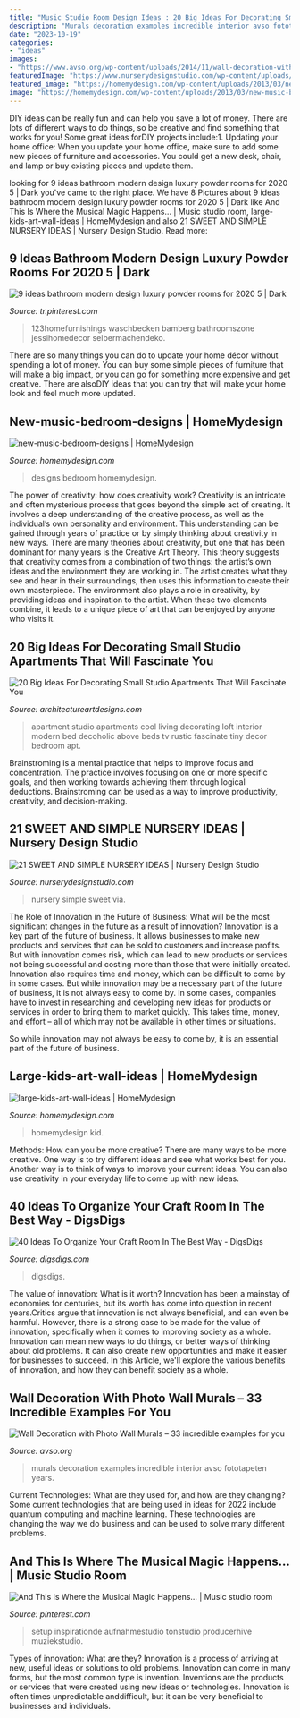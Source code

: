 ```yaml
---
title: "Music Studio Room Design Ideas : 20 Big Ideas For Decorating Small Studio Apartments That Will Fascinate You"
description: "Murals decoration examples incredible interior avso fototapeten years"
date: "2023-10-19"
categories:
- "ideas"
images:
- "https://www.avso.org/wp-content/uploads/2014/11/wall-decoration-with-photo-wall-murals-33-incredible-examples-for-you-1415264334.jpg"
featuredImage: "https://www.nurserydesignstudio.com/wp-content/uploads/2020/10/simple-nursery-ideas-17.png"
featured_image: "https://homemydesign.com/wp-content/uploads/2013/03/new-music-bedroom-designs.jpg"
image: "https://homemydesign.com/wp-content/uploads/2013/03/new-music-bedroom-designs.jpg"
---
```



DIY ideas can be really fun and can help you save a lot of money. There are lots of different ways to do things, so be creative and find something that works for you! Some great ideas forDIY projects include:1. Updating your home office: When you update your home office, make sure to add some new pieces of furniture and accessories. You could get a new desk, chair, and lamp or buy existing pieces and update them.
	

		
looking for 9 ideas bathroom modern design luxury powder rooms for 2020 5 | Dark you've came to the right place. We have 8 Pictures about 9 ideas bathroom modern design luxury powder rooms for 2020 5 | Dark like And This Is Where the Musical Magic Happens… | Music studio room, large-kids-art-wall-ideas | HomeMydesign and also 21 SWEET AND SIMPLE NURSERY IDEAS | Nursery Design Studio. Read more:
		
    
## 9 Ideas Bathroom Modern Design Luxury Powder Rooms For 2020 5 | Dark

<img loading=lazy src="https://i.pinimg.com/736x/fb/c3/73/fbc3737d039441498158449287c0943e.jpg" onerror="this.onerror=null;this.src='https://tse3.mm.bing.net/th?id=OIP.QjP_FnYdk4DMBm0isBchYgHaLH&amp;pid=15.1';" alt="9 ideas bathroom modern design luxury powder rooms for 2020 5 | Dark">

_Source: tr.pinterest.com_

>123homefurnishings waschbecken bamberg bathroomszone jessihomedecor selbermachendeko. 

	

There are so many things you can do to update your home décor without spending a lot of money. You can buy some simple pieces of furniture that will make a big impact, or you can go for something more expensive and get creative. There are alsoDIY ideas that you can try that will make your home look and feel much more updated.

    
## New-music-bedroom-designs | HomeMydesign

<img loading=lazy src="https://homemydesign.com/wp-content/uploads/2013/03/new-music-bedroom-designs.jpg" onerror="this.onerror=null;this.src='https://tse4.mm.bing.net/th?id=OIP.oKdX78rCxX7TdXtD-IQA5wHaF9&amp;pid=15.1';" alt="new-music-bedroom-designs | HomeMydesign">

_Source: homemydesign.com_

>designs bedroom homemydesign. 

	

The power of creativity: how does creativity work?
Creativity is an intricate and often mysterious process that goes beyond the simple act of creating. It involves a deep understanding of the creative process, as well as the individual’s own personality and environment. This understanding can be gained through years of practice or by simply thinking about creativity in new ways.
There are many theories about creativity, but one that has been dominant for many years is the Creative Art Theory. This theory suggests that creativity comes from a combination of two things: the artist’s own ideas and the environment they are working in. The artist creates what they see and hear in their surroundings, then uses this information to create their own masterpiece. The environment also plays a role in creativity, by providing ideas and inspiration to the artist. When these two elements combine, it leads to a unique piece of art that can be enjoyed by anyone who visits it.

    
## 20 Big Ideas For Decorating Small Studio Apartments That Will Fascinate You

<img loading=lazy src="https://www.architectureartdesigns.com/wp-content/uploads/2016/01/4-55.jpg" onerror="this.onerror=null;this.src='https://tse4.mm.bing.net/th?id=OIP.bzg_pHoo8xfBf_Y5-_jYrAHaFj&amp;pid=15.1';" alt="20 Big Ideas For Decorating Small Studio Apartments That Will Fascinate You">

_Source: architectureartdesigns.com_

>apartment studio apartments cool living decorating loft interior modern bed decoholic above beds tv rustic fascinate tiny decor bedroom apt. 

	

Brainstroming is a mental practice that helps to improve focus and concentration. The practice involves focusing on one or more specific goals, and then working towards achieving them through logical deductions. Brainstroming can be used as a way to improve productivity, creativity, and decision-making.

    
## 21 SWEET AND SIMPLE NURSERY IDEAS | Nursery Design Studio

<img loading=lazy src="https://www.nurserydesignstudio.com/wp-content/uploads/2020/10/simple-nursery-ideas-17.png" onerror="this.onerror=null;this.src='https://tse2.mm.bing.net/th?id=OIP.eIW4WuJL38D_C1vnHgYWwQHaLH&amp;pid=15.1';" alt="21 SWEET AND SIMPLE NURSERY IDEAS | Nursery Design Studio">

_Source: nurserydesignstudio.com_

>nursery simple sweet via. 

	

The Role of Innovation in the Future of Business: What will be the most significant changes in the future as a result of innovation?
Innovation is a key part of the future of business. It allows businesses to make new products and services that can be sold to customers and increase profits. But with innovation comes risk, which can lead to new products or services not being successful and costing more than those that were initially created. Innovation also requires time and money, which can be difficult to come by in some cases.
But while innovation may be a necessary part of the future of business, it is not always easy to come by. In some cases, companies have to invest in researching and developing new ideas for products or services in order to bring them to market quickly. This takes time, money, and effort – all of which may not be available in other times or situations.

So while innovation may not always be easy to come by, it is an essential part of the future of business.

    
## Large-kids-art-wall-ideas | HomeMydesign

<img loading=lazy src="https://homemydesign.com/wp-content/uploads/2018/07/large-kids-art-wall-ideas.jpg" onerror="this.onerror=null;this.src='https://tse2.mm.bing.net/th?id=OIP._kyggLcT9nrQ1u0hSBCGRwHaLI&amp;pid=15.1';" alt="large-kids-art-wall-ideas | HomeMydesign">

_Source: homemydesign.com_

>homemydesign kid. 

	

Methods: How can you be more creative?
There are many ways to be more creative. One way is to try different ideas and see what works best for you. Another way is to think of ways to improve your current ideas. You can also use creativity in your everyday life to come up with new ideas.

    
## 40 Ideas To Organize Your Craft Room In The Best Way - DigsDigs

<img loading=lazy src="https://www.digsdigs.com/photos/ideas-to-organize-your-craft-room-in-the-best-way-4-554x831.jpg" onerror="this.onerror=null;this.src='https://tse3.mm.bing.net/th?id=OIP.aLqhrIMv2KvPBWRck-yOnwHaLH&amp;pid=15.1';" alt="40 Ideas To Organize Your Craft Room In The Best Way - DigsDigs">

_Source: digsdigs.com_

>digsdigs. 

	

The value of innovation: What is it worth?
Innovation has been a mainstay of economies for centuries, but its worth has come into question in recent years.Critics argue that innovation is not always beneficial, and can even be harmful. However, there is a strong case to be made for the value of innovation, specifically when it comes to improving society as a whole. Innovation can mean new ways to do things, or better ways of thinking about old problems. It can also create new opportunities and make it easier for businesses to succeed. In this Article, we'll explore the various benefits of innovation, and how they can benefit society as a whole.

    
## Wall Decoration With Photo Wall Murals – 33 Incredible Examples For You

<img loading=lazy src="https://www.avso.org/wp-content/uploads/2014/11/wall-decoration-with-photo-wall-murals-33-incredible-examples-for-you-1415264334.jpg" onerror="this.onerror=null;this.src='https://tse2.mm.bing.net/th?id=OIP.E8d8HP_GIi8Sge6-NrtaOAHaLH&amp;pid=15.1';" alt="Wall Decoration with Photo Wall Murals – 33 incredible examples for you">

_Source: avso.org_

>murals decoration examples incredible interior avso fototapeten years. 

	

Current Technologies: What are they used for, and how are they changing?
Some current technologies that are being used in ideas for 2022 include quantum computing and machine learning. These technologies are changing the way we do business and can be used to solve many different problems.

    
## And This Is Where The Musical Magic Happens… | Music Studio Room

<img loading=lazy src="https://i.pinimg.com/736x/09/4f/56/094f564351ea555519f55110677d4bf5.jpg" onerror="this.onerror=null;this.src='https://tse2.mm.bing.net/th?id=OIP.aEf4jHyZqg5i0wyV4pyu5QHaLH&amp;pid=15.1';" alt="And This Is Where the Musical Magic Happens… | Music studio room">

_Source: pinterest.com_

>setup inspirationde aufnahmestudio tonstudio producerhive muziekstudio. 

	

Types of innovation: What are they?
Innovation is a process of arriving at new, useful ideas or solutions to old problems. Innovation can come in many forms, but the most common type is invention. Inventions are the products or services that were created using new ideas or technologies. Innovation is often times unpredictable anddifficult, but it can be very beneficial to businesses and individuals.


